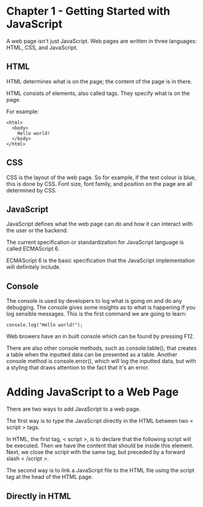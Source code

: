 # Chapter 1 - Getting Started with JavaScript

A web page isn't just JavaScript. Web pages are written in three languages: HTML, CSS, and JavaScript.

## HTML

HTML determines what is on the page; the content of the page is in there.

HTML consists of elements, also called tags. They specify what is on the page.

For example:

```
<html>
  <body>
    Hello world!
  </body>
</html>
```

## CSS

CSS is the layout of the web page. So for example, if the text colour is blue, this is done by CSS. Font size, font family, and position on the page are all determined by CSS.

## JavaScript

JavaScript defines what the web page can do and how it can interact with the user or the backend.

The current specification or standardization for JavaScript language is called ECMAScript 6.

ECMAScript 6 is the basic specification that the JavaScript implementation will definitely include.

## Console

The console is used by developers to log what is going on and do any debugging. The console gives some insights as to what is happening if you log sensible messages. This is the first command we are going to learn:

```
console.log("Hello world!");
```

Web browers have an in built console which can be found by pressing F12.

There are also other console methods, such as console.table(), that creates a table when the inputted data can be presented as a table. Another console method is console.error(), which will log the inputted data, but with a styling that draws attention to the fact that it's an error.

# Adding JavaScript to a Web Page

There are two ways to add JavaScript to a web page.

The first way is to type the JavaScript directly in the HTML between two < script > tags.

In HTML, the first tag, < script >, is to declare that the following script will be executed. Then we have the content that should be inside this element. Next, we close the script with the same tag, but preceded by a forward slash < /script >.

The second way is to link a JavaScript file to the HTML file using the script tag at the head of the HTML page.

## Directly in HTML
